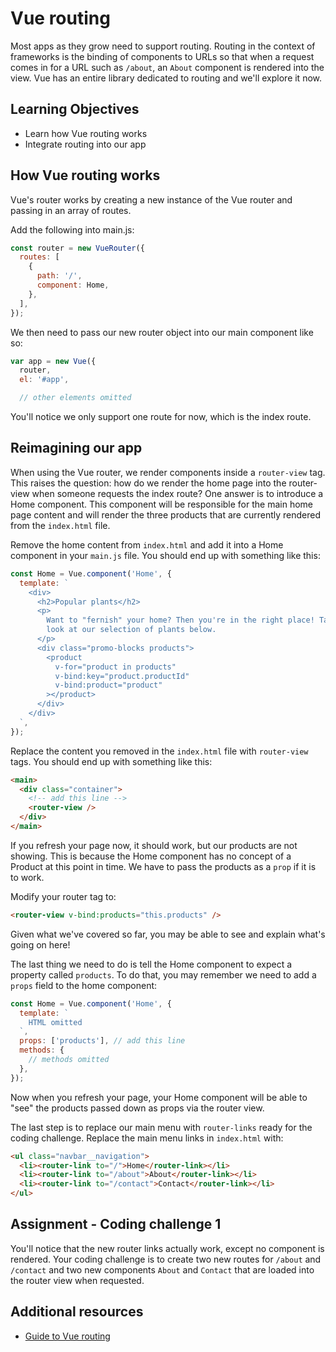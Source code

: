 # Vue routing

Most apps as they grow need to support routing. Routing in the context of frameworks is the binding of components to URLs so that when a request comes in for a URL such as `/about`, an `About` component is rendered into the view. Vue has an entire library dedicated to routing and we'll explore it now.

## Learning Objectives

- Learn how Vue routing works
- Integrate routing into our app

## How Vue routing works

Vue's router works by creating a new instance of the Vue router and passing in an array of routes.

Add the following into main.js:

```javascript
const router = new VueRouter({
  routes: [
    {
      path: '/',
      component: Home,
    },
  ],
});
```

We then need to pass our new router object into our main component like so:

```javascript
var app = new Vue({
  router,
  el: '#app',

  // other elements omitted
```

You'll notice we only support one route for now, which is the index route.

## Reimagining our app

When using the Vue router, we render components inside a `router-view` tag. This raises the question: how do we render the home page into the router-view when someone requests the index route? One answer is to introduce a Home component. This component will be responsible for the main home page content and will render the three products that are currently rendered from the `index.html` file.

Remove the home content from `index.html` and add it into a Home component in your `main.js` file. You should end up with something like this:

```javascript
const Home = Vue.component('Home', {
  template: `
    <div>
      <h2>Popular plants</h2>
      <p>
        Want to "fernish" your home? Then you're in the right place! Take a
        look at our selection of plants below.
      </p>
      <div class="promo-blocks products">
        <product
          v-for="product in products"
          v-bind:key="product.productId"
          v-bind:product="product"
        ></product>
      </div>
    </div>
  `,
});
```

Replace the content you removed in the `index.html` file with `router-view` tags. You should end up with something like this:

```html
<main>
  <div class="container">
    <!-- add this line -->
    <router-view />
  </div>
</main>
```

If you refresh your page now, it should work, but our products are not showing. This is because the Home component has no concept of a Product at this point in time. We have to pass the products as a `prop` if it is to work.

Modify your router tag to:

```html
<router-view v-bind:products="this.products" />
```

Given what we've covered so far, you may be able to see and explain what's going on here!

The last thing we need to do is tell the Home component to expect a property called `products`. To do that, you may remember we need to add a `props` field to the home component:

```javascript
const Home = Vue.component('Home', {
  template: `
    HTML omitted
  `,
  props: ['products'], // add this line
  methods: {
    // methods omitted
  },
});
```

Now when you refresh your page, your Home component will be able to "see" the products passed down as props via the router view.

The last step is to replace our main menu with `router-links` ready for the coding challenge. Replace the main menu links in `index.html` with:

```html
<ul class="navbar__navigation">
  <li><router-link to="/">Home</router-link></li>
  <li><router-link to="/about">About</router-link></li>
  <li><router-link to="/contact">Contact</router-link></li>
</ul>
```

## Assignment - Coding challenge 1

You'll notice that the new router links actually work, except no component is rendered. Your coding challenge is to create two new routes for `/about` and `/contact` and two new components `About` and `Contact` that are loaded into the router view when requested.

## Additional resources

- [Guide to Vue routing](https://router.vuejs.org/guide/#javascript)
